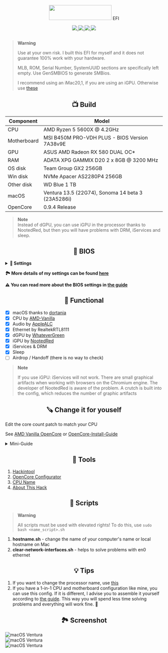 <p></p>
<p align="center"><img src="https://i.imgur.com/HJnpvwQ.png" width="200" height="48"/> EFI</p>
<p align="center">
 <a href="https://www.apple.com/macos">
  <img src="https://img.shields.io/badge/Ventura-13.5-informational.svg">
 </a>
 <a href="https://www.apple.com/macos">
  <img src="https://img.shields.io/badge/Sonoma-14.0%20beta3-informational.svg">
 </a>
 <a href="https://github.com/acidanthera/OpenCorePkg">
  <img src="https://img.shields.io/badge/OpenCore-0.9.4-informational.svg">
 </a>
 <a href="https://github.com/haxgun/Ryzentosh/blob/main/LICENSE">
  <img src="https://img.shields.io/github/license/haxgun/Ryzentosh">
 </a>
</p>

<h2></h2>

> **Warning**
>
> Use at your own risk. I built this EFI for myself and it does not guarantee 100% work with your hardware.
>
> MLB, ROM, Serial Number, SystemUUID sections are specifically left empty. Use GenSMBIOS to generate SMBios.
>
> I recommend using an iMac20,1, if you are using an iGPU. Otherwise use [these](https://dortania.github.io/OpenCore-Install-Guide/AMD/zen.html#platforminfo)

<h2 align="center">📺 Build</h2>

| **Component** | **Model**                                                     |
| ------------- |---------------------------------------------------------------|
| CPU         | AMD Ryzen 5 5600X @ 4.2GHz                                      |
| Motherboard | MSI B450M PRO-VDH PLUS - BIOS Version 7A38v9E                   |
| GPU         | ASUS AMD Radeon RX 580 DUAL OC*                                 |
| RAM         | ADATA XPG GAMMIX D20 2 x 8GB @ 3200 MHz                         |
| OS disk     | Team Group GX2 256GB                                            |
| Win disk    | NVMe Apacer AS2280P4 256GB                                      |
| Other disk  | WD Blue 1 TB                                                    |
| macOS       | Ventura 13.5 (22G74), Sonoma 14 beta 3 (23A5286i)               |
| OpenCore    | 0.9.4 Release                                                   |

> **Note** \
> Instead of dGPU, you can use iGPU in the processor thanks to NootedRed, but then you will have problems with DRM, iServices and sleep.

<h2 align="center">🔧 BIOS</h2>

<details>
    <summary><b>🔌 Settings</b></summary>

| **Component**                  | **Model**                                    |
|--------------------------------|----------------------------------------------|
| Fast boot                      | Disabled                                     |
| SVM Mode                       | Enabled                                      |
| Above 4G Decoding              | Disabled                                     |
| Resizable BAR                  | Disabled                                     |
| Integrated Graphics Controller | Auto                                         |
| IOMMU                          | Disabled                                     |
| Initiate Graphic Adapter       | Int Graphics (IGD)                           |
| UMA Frame buffer Size          | Disabled*                                    |
| XHCI Hand-off                  | Enabled                                      |
| Boot Mode                      | CSM                                          |
| Secure Boot and TPM            | Disabled                                     |

> **Note**
>
> *If you use iGPU, set minimum 512 mb. There may be artifacts on some PCs/laptops if 512 MB of VRAM is set. To prevent this from happening, you need to set at least 1 GB of VRAM

</details>


**🏞️ More details of my settings can be found [here](https://imgur.com/a/Q2ssS6q)**

**⚠️ You can read more about the BIOS settings in [the guide](https://dortania.github.io/OpenCore-Install-Guide/AMD/zen.html#amd-bios-settings)**

<h2 align="center">🩼 Functional</h2>

- [x] macOS thanks to [dortania](https://dortania.github.io/OpenCore-Install-Guide/)
- [x] CPU by [AMD-Vanilla](https://github.com/AMD-OSX/AMD_Vanilla)
- [x] Audio by [AppleALC](https://github.com/acidanthera/AppleALC)
- [x] Ethernet by RealtekRTL8111
- [x] dGPU by [WhateverGreen](https://github.com/Acidanthera/WhateverGreen)
- [x] iGPU by [NootedRed](https://github.com/NootInc/NootedRed)
- [x] iServices & DRM
- [x] Sleep
- [ ] Airdrop / Handoff (there is no way to check)

> **Note**
>
> If you use iGPU: iServices will not work. There are small graphical artifacts when working with browsers on the Chromium engine. The developer of NootedRed is aware of the problem. A crutch is built into the config, which reduces the number of graphic artifacts

<h2 align="center">🪚 Change it for youself</h2>

Edit the core count patch to match your CPU

See [AMD Vanilla OpenCore](https://github.com/AMD-OSX/AMD_Vanilla/tree/master) or [OpenCore-Install-Guide](https://dortania.github.io/OpenCore-Install-Guide/extras/ventura.html#amd-patches)

<details>
    <summary>Mini-Guide</summary>
    Find the three `algrey - Force cpuid_cores_per_package`

    - `kernel -> Patch -> 0  -> Replace` for macOS 10.13.x, 10.14.x
    - `kernel -> Patch -> 1  -> Replace` for macOS 10.15.x, 11.x
    - `kernel -> Patch -> 2  -> Replace` for macOS 12.x, 13.0 to 13.2.1
    - `kernel -> Patch -> 3  -> Replace` for macOS 13.3

    ```
    B8000000 0000 => B8 <core count> 0000 0000
    BA000000 0000 => BA <core count> 0000 0000
    BA000000 0090 => BA <core count> 0000 0090
    BA000000 00 => BA <core count> 0000 00
    ```

    | CoreCount | Hexadecimal |
    | --------- | ----------- |
    | 6 Core    | 06          |
    | 8 Core    | 08          |
    | 12 Core   | 0C          |
    | 16 Core   | 10          |
    | 32 Core   | 20          |
    | 64 Core   | 40          |

    For example 5600G has 6 cores

    ```
    B8 06 00000000
    BA 06 00000000
    BA 06 00000090
    BA 06 000000
    ```
</details>

<h2 align="center">🔧 Tools</h2>

1. [Hackintool](https://github.com/benbaker76/Hackintool)
2. [OpenCore Configurator](https://mackie100projects.altervista.org/download-opencore-configurator/)
3. [CPU Name](https://github.com/corpnewt/CPU-Name)
4. [About This Hack](https://github.com/0xCUB3/About-This-Hack)

<h2 align="center">🧱 Scripts</h2>

> **Warning**
>
> All scripts must be used with elevated rights! To do this, use
> ```sudo bash <name_script>.sh```
1. **hostname.sh** - change the name of your computer's name or local hostname on Mac
2. **clear-network-interfaces.sh** - helps to solve problems with en0 ethernet

<h2 align="center">💡 Tips</h2>

 1. If you want to change the processor name, use [this](https://github.com/corpnewt/CPU-Name)
 2. If you have a 1-in-1 CPU and motherboard configuration like mine, you can use this config. If it is different, I advise you to assemble it yourself according to [the guide](https://dortania.github.io/OpenCore-Install-Guide/). This way you will spend less time solving problems and everything will work fine. 🫡

<h2 align="center">🏞️ Screenshot</h2>
<img src="https://i.imgur.com/qBf9Km2.png" alt="macOS Ventura">

<br/>

<img src="https://i.imgur.com/fpN7SS7.png" alt="macOS Ventura">

<br/>

<img src="https://i.imgur.com/y12giX0.png" alt="macOS Ventura">
